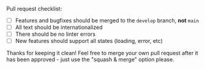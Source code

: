 Pull request checklist:
 - [ ] Features and bugfixes should be merged to the `develop` branch, **not** `main`
 - [ ] All text should be internationalized
 - [ ] There should be no linter errors
 - [ ] New features should support all states (loading, error, etc) 

Thanks for keeping it clean! Feel free to merge your own pull request after it has been approved - just use the "squash & merge" option please.
